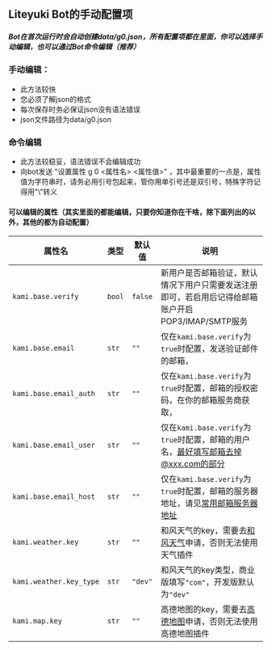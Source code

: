 ## Liteyuki Bot的手动配置项

##### Bot在首次运行时会自动创建data/g0.json，所有配置项都在里面，你可以选择手动编辑，也可以通过Bot命令编辑（推荐）

### 手动编辑：

- 此方法较快
- 您必须了解json的格式
- 每次保存时务必保证json没有语法错误
- json文件路径为data/g0.json

### 命令编辑

- 此方法较稳妥，语法错误不会编辑成功
- 向bot发送 "设置属性 g 0 <属性名> <属性值>" ，其中最重要的一点是，属性值为字符串时，请务必用引号包起来，管你用单引号还是双引号，特殊字符记得用"\\"转义

#### 可以编辑的属性（其实里面的都能编辑，只要你知道你在干啥，除下面列出的以外，其他的都为自动配置）

| 属性名                     | 类型     | 默认值     | 说明                                                                                                         |
|-------------------------|--------|---------|------------------------------------------------------------------------------------------------------------|
| `kami.base.verify`      | `bool` | `false` | 新用户是否邮箱验证，默认情况下用户只需要发送注册即可，若启用后记得给邮箱账户开启POP3/IMAP/SMTP服务                                                   |
| `kami.base.email`       | `str`  | `""`    | 仅在`kami.base.verify`为`true`时配置，发送验证邮件的邮箱，                                                                  |
| `kami.base.email_auth`  | `str`  | `""`    | 仅在`kami.base.verify`为`true`时配置，邮箱的授权密码，在你的邮箱服务商获取，                                                         |
| `kami.base.email_user`  | `str`  | `""`    | 仅在`kami.base.verify`为`true`时配置，邮箱的用户名，最好填写邮箱去掉@xxx.com的部分                                                  |
| `kami.base.email_host`  | `str`  | `""`    | 仅在`kami.base.verify`为`true`时配置，邮箱的服务器地址，请见[常用邮箱服务器地址](https://cloud.tencent.com/developer/article/1181227) |
| `kami.weather.key`      | `str`  | `""`    | 和风天气的key，需要去[和风天气](https://console.qweather.com/#/apps)申请，否则无法使用天气插件                                       |
| `kami.weather.key_type` | `str`  | `"dev"` | 和风天气的key类型，商业版填写`"com"`，开发版默认为`"dev"`                                                                      |
| `kami.map.key`          | `str`  | `""`    | 高德地图的key，需要去[高德地图](https://console.amap.com/dev/key/app)申请，否则无法使用高德地图插件                                    ||

